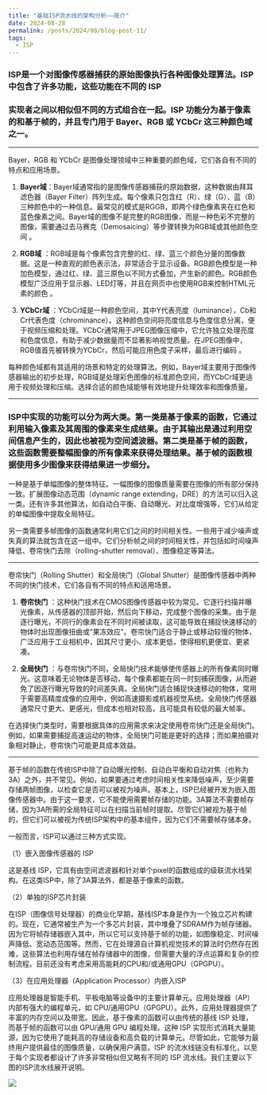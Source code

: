 ```yaml
---
title: "基础ISP流水线的架构分析——简介"
date: 2024-08-28
permalink: /posts/2024/08/blog-post-11/
tags:
  - ISP
---
```


### ISP是一个对图像传感器捕获的原始图像执行各种图像处理算法。ISP 中包含了许多功能，这些功能在不同的 ISP

### 实现者之间以相似但不同的方式组合在一起。ISP 功能分为基于像素的和基于帧的，并且专门用于 Bayer、RGB 或 YCbCr 这三种颜色域之一。

---

Bayer、RGB 和 YCbCr 是图像处理领域中三种重要的颜色域，它们各自有不同的特点和应用场景。

1. **Bayer域**：Bayer域通常指的是图像传感器捕获的原始数据，这种数据由拜耳滤色器（Bayer
   Filter）阵列生成。每个像素只包含红（R）、绿（G）、蓝（B）三种颜色中的一种信息。最常见的模式是RGGB，即两个绿色像素夹在红色和蓝色像素之间。Bayer域的图像不是完整的RGB图像，而是一种色彩不完整的图像，需要通过去马赛克（Demosaicing）等步骤转换为RGB域或其他颜色空间 。

2. **RGB域**
   ：RGB域是每个像素包含完整的红、绿、蓝三个颜色分量的图像数据。这是一种直观的颜色表示法，非常适合于显示设备。RGB颜色模型是一种加色模型，通过红、绿、蓝三原色以不同方式叠加，产生新的颜色。RGB颜色模型广泛应用于显示器、LED灯等，并且在网页中也使用RGB来控制HTML元素的颜色 。

3. **YCbCr域**
   ：YCbCr域是一种颜色空间，其中Y代表亮度（luminance），Cb和Cr代表色度（chrominance）。这种颜色空间将亮度信息与色度信息分离，便于视频压缩和处理。YCbCr通常用于JPEG图像压缩中，它允许独立处理亮度和色度信息，有助于减少数据量而不显著影响视觉质量。在JPEG图像中，RGB值首先被转换为YCbCr，然后可能应用色度子采样，最后进行编码 。

每种颜色域都有其适用的场景和特定的处理算法。例如，Bayer域主要用于图像传感器输出的初步处理，RGB域是处理彩色图像的标准颜色空间，而YCbCr域更适用于视频处理和压缩。选择合适的颜色域能够有效地提升处理效率和图像质量。

---

### ISP中实现的功能可以分为两大类。第一类是基于像素的函数，它通过利用输入像素及其周围的像素来生成结果。由于其输出是通过利用空间信息产生的，因此也被视为空间滤波器。第二类是基于帧的函数，这些函数需要整幅图像的所有像素来获得处理结果。基于帧的函数根据使用多少图像来获得结果进一步细分。

一种是基于单幅图像的整体特征。一幅图像的图像质量需要在图像的所有部分保持一致。扩展图像动态范围（dynamic range
extending，DRE）的方法可以归入这一类。还有许多其他算法，如自动白平衡、自动曝光、对比度增强等，它们从给定的单幅图像中提取全局特征。

另一类需要多帧图像的函数通常利用它们之间的时间相关性。一些用于减少噪声或失真的算法就包含在这一组中。它们分析帧之间的时间相关性，并包括如时间噪声降低、卷帘快门去除（rolling-shutter
removal）、图像稳定等算法。

---

卷帘快门（Rolling Shutter）和全局快门（Global Shutter）是图像传感器中两种不同的快门技术，它们各自有不同的特点和适用场景。

1. **卷帘快门**
   ：这种快门技术在CMOS图像传感器中较为常见。它逐行扫描并曝光像素，从传感器的顶部开始，然后向下移动，完成整个图像的采集。由于是逐行曝光，不同行的像素会在不同时间被读取，这可能导致在捕捉快速移动的物体时出现图像扭曲或“果冻效应”。卷帘快门适合于静止或移动较慢的物体，广泛应用于工业相机中，因其尺寸更小、成本更低，使得相机更便宜、更紧凑。

2. **全局快门**
   ：与卷帘快门不同，全局快门技术能够使传感器上的所有像素同时曝光。这意味着无论物体是否移动，每个像素都能在同一时刻捕获图像，从而避免了因逐行曝光导致的时间差失真。全局快门适合捕捉快速移动的物体，常用于需要高精度成像的应用中，例如高速摄影或机器视觉系统。全局快门传感器通常尺寸更大、更感光，但成本也相对较高，且可能具有较低的最大帧率。

在选择快门类型时，需要根据具体的应用需求来决定使用卷帘快门还是全局快门。例如，如果需要捕捉高速运动的物体，全局快门可能是更好的选择；而如果拍摄对象相对静止，卷帘快门可能更具成本效益。

---

基于帧的函数在传统ISP中除了自动曝光控制、自动白平衡和自动对焦（也称为3A）之外，并不常见。例如，如果要通过考虑时间相关性来降低噪声，至少需要存储两帧图像，以检查它是否可以被视为噪声。基本上，ISP已经被开发为嵌入图像传感器中。由于这一要求，它不能使用需要帧存储的功能。3A算法不需要帧存储，因为3A所需的全局特征可以在扫描当前帧时提取。尽管它们被视为基于帧的，但它们可以被视为传统ISP架构中的基本组件，因为它们不需要帧存储本身。

一般而言，ISP可以通过三种方式实现。

（1）嵌入图像传感器的 ISP

这是基线 ISP，它具有由空间滤波器和针对单个pixel的函数组成的级联流水线架构。在这类ISP中，除了3A算法外，都是基于像素的函数。

（2）单独的ISP芯片封装

在ISP（图像信号处理器）的商业化早期，基线ISP本身是作为一个独立芯片构建的。现在，它通常被生产为一个多芯片封装，其中堆叠了SDRAM作为帧存储器。因为它将帧存储器嵌入其中，所以它可以支持基于帧的功能，如图像稳定、时间噪声降低、宽动态范围等。然而，它在处理源自计算机视觉技术的算法时仍然存在困难，这些算法也利用存储在帧存储器中的图像，但需要大量的浮点运算和复杂的控制流程。目前还没有考虑采用高能耗的CPU和/或通用GPU（GPGPU）。


（3）在应用处理器（Application Processor）内嵌入ISP

应用处理器是智能手机、平板电脑等设备中的主要计算单元。应用处理器（AP）内部有强大的编程单元，如 CPU/通用GPU（GPGPU）。此外，应用处理器提供了丰富的内存空间以及带宽。因此，基于像素的函数可以由传统的基线 ISP 处理，而基于帧的函数可以由 GPU/通用 GPU 编程处理。这种 ISP 实现形式消耗大量能源，因为它使用了能耗高的存储设备和高负载的计算单元。尽管如此，它能够为最终用户提供最佳的图像质量，以确保用户满意。ISP 的流水线链没有标准化，以至于每个实现者都设计了许多非常相似但又略有不同的 ISP 流水线。我们主要以下图的ISP流水线展开说明。

![](https://borninfreedom.github.io/images/2024/08/isp/WX20240829-082328@2x.png)











